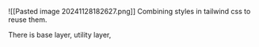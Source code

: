![[Pasted image 20241128182627.png]]
Combining styles in tailwind css to reuse them.

There is base layer, utility layer, 
